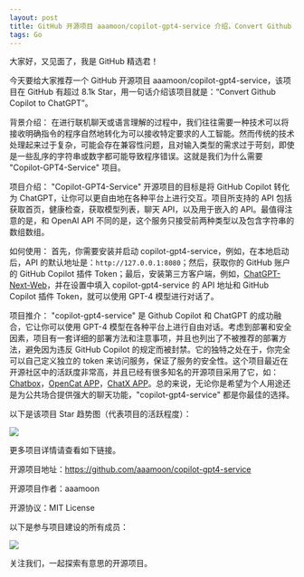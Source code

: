 ```yaml
---
layout: post
title: GitHub 开源项目 aaamoon/copilot-gpt4-service 介绍，Convert Github Copilot to ChatGPT
tags: Go
---
```


大家好，又见面了，我是 GitHub 精选君！

今天要给大家推荐一个 GitHub 开源项目 aaamoon/copilot-gpt4-service，该项目在 GitHub 有超过 8.1k Star，用一句话介绍该项目就是：“Convert Github Copilot to ChatGPT”。





背景介绍：
在进行联机聊天或语言理解的过程中，我们往往需要一种技术可以将接收明确指令的程序自然地转化为可以接收特定要求的人工智能。然而传统的技术处理起来过于复杂，可能会存在兼容性问题，且对输入类型的需求过于苛刻，即使是一些乱序的字符串或数字都可能导致程序错误。这就是我们为什么需要 "Copilot-GPT4-Service" 项目。

项目介绍：
"Copilot-GPT4-Service" 开源项目的目标是将 GitHub Copilot 转化为 ChatGPT，让你可以更自由地在各种平台上进行交互。项目所支持的 API 包括获取首页，健康检查，获取模型列表，聊天 API，以及用于嵌入的 API。最值得注意的是，和 OpenAI API 不同的是，这个服务只接受前两种类型以及包含字符串的数组数组。

如何使用：
首先，你需要安装并启动 copilot-gpt4-service，例如，在本地启动后，API 的默认地址是：`http://127.0.0.1:8080`；然后，获取你的 GitHub 账户的 GitHub Copilot 插件 Token；最后，安装第三方客户端，例如，[ChatGPT-Next-Web](https://github.com/ChatGPTNextWeb/ChatGPT-Next-Web)，并在设置中填入 copilot-gpt4-service 的 API 地址和 GitHub Copilot 插件 Token，就可以使用 GPT-4 模型进行对话了。

项目推介：
"copilot-gpt4-service" 是 Github Copilot 和 ChatGPT 的成功融合，它让你可以使用 GPT-4 模型在各种平台上进行自由对话。考虑到部署和安全因素，项目有一套详细的部署方法和注意事项，并且也列出了不被推荐的部署方法，避免因为违反 GitHub Copilot 的规定而被封禁。它的独特之处在于，你完全可以自己定义独立的 token 来访问服务，保证了服务的安全性。这个项目最近在开源社区中的活跃度非常高，并且已经有很多知名的开源项目采用了它，如：[Chatbox](https://github.com/Bin-Huang/chatbox)，[OpenCat APP](https://opencat.app/)，[ChatX APP](https://apps.apple.com/us/app/chatx-ai-chat-client/id6446304087)。总的来说，无论你是希望为个人用途还是为公共场合提供强大的聊天功能，"copilot-gpt4-service" 都是你最佳的选择。


以下是该项目 Star 趋势图（代表项目的活跃程度）：

![](https://api.star-history.com/svg?repos=aaamoon/copilot-gpt4-service&type=Timeline)

更多项目详情请查看如下链接。

开源项目地址：https://github.com/aaamoon/copilot-gpt4-service 

开源项目作者：aaamoon

开源协议：MIT License

以下是参与项目建设的所有成员：

![](https://contrib.rocks/image?repo=aaamoon/copilot-gpt4-service)

关注我们，一起探索有意思的开源项目。

